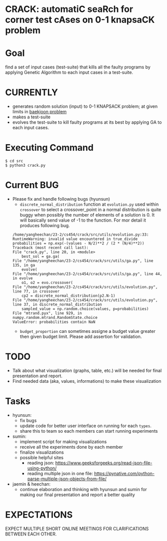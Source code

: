 # **CRACK**: automati**C** sea**R**ch for corner test c**A**ses on 0-1 knapsa**CK** problem

# Goal
find a set of input cases (test-suite) that kills all the faulty programs by applying Genetic Algorithm to each input cases in a test-suite.

# CURRENTLY
* generates random solution (input) to 0-1 KNAPSACK problem; at given limits in [baekjoon problem](https://www.acmicpc.net/problem/12865)
* makes a test-suite
* evolves the test-suite to kill faulty programs at its best by applying GA to each input cases.

# Executing Command
```
$ cd src
$ python3 crack.py
```

# Current BUG
* Please fix and handle following bugs (hyunsun)
    * ```discrete_normal_distribution``` function at ```evolution.py``` used within ```crossover``` to select a crossover_point in a normal distribution is quite buggy when possibly the number of elements of a solution is 0. It will basically send value of -1 to the function. For mor detail it produces following bug.
    ```
    /home/yangheechan/23-2/cs454/crack/src/utils/evolution.py:33: RuntimeWarning: invalid value encountered in true_divide
    probabilities = np.exp(-(values - N/2)**2 / (2 * (N/4)**2))
    Traceback (most recent call last):
    File "crack.py", line 20, in <module>
        best_sol = ga.ga(
    File "/home/yangheechan/23-2/cs454/crack/src/utils/ga.py", line 135, in ga
        evolve(
    File "/home/yangheechan/23-2/cs454/crack/src/utils/ga.py", line 44, in evolve
        o1, o2 = evo.crossover(
    File "/home/yangheechan/23-2/cs454/crack/src/utils/evolution.py", line 77, in crossover
        cp2 = discrete_normal_distribution(p2.N-1)
    File "/home/yangheechan/23-2/cs454/crack/src/utils/evolution.py", line 37, in discrete_normal_distribution
        sampled_value = np.random.choice(values, p=probabilities)
    File "mtrand.pyx", line 929, in numpy.random.mtrand.RandomState.choice
    ValueError: probabilities contain NaN
    ```
    * ```budget_proportion``` can sometimes assigne a budget value greater then given budget limit. Please add assertion for validation.

# TODO
* Talk about what visualization (graphs, table, etc.) will be needed for final presentation and report.
* Find needed data (aka, values, informations) to make these visualization

# Tasks
* hyunsun:
    * fix bugs
    * update code for better user interface on running for each ```types```.
    * share this to team so each members can start running experiments
* sumin:
    * implement script for making visualizations
    * receive all the experiments done by each member
    * finalize visualizations
    * possible helpful sites
        * reading json: https://www.geeksforgeeks.org/read-json-file-using-python/
        * reading multiple json in one file: https://pynative.com/python-parse-multiple-json-objects-from-file/
* jaemin & heechan:
    * continue elaboration and thinking with hyunsun and sumin for making our final presentation and report a better quality

# EXPECTATIONS
EXPECT MULTIPLE SHORT ONLINE MEETINGS FOR CLARIFICATIONS BETWEEN EACH OTHER.